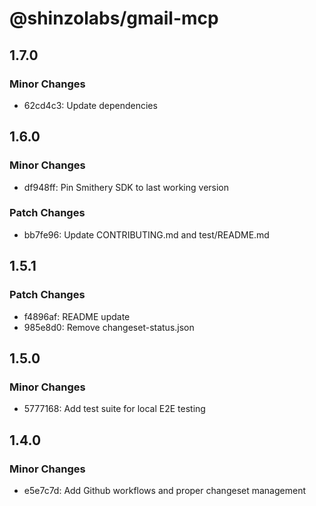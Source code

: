 # @shinzolabs/gmail-mcp

## 1.7.0

### Minor Changes

- 62cd4c3: Update dependencies

## 1.6.0

### Minor Changes

- df948ff: Pin Smithery SDK to last working version

### Patch Changes

- bb7fe96: Update CONTRIBUTING.md and test/README.md

## 1.5.1

### Patch Changes

- f4896af: README update
- 985e8d0: Remove changeset-status.json

## 1.5.0

### Minor Changes

- 5777168: Add test suite for local E2E testing

## 1.4.0

### Minor Changes

- e5e7c7d: Add Github workflows and proper changeset management
